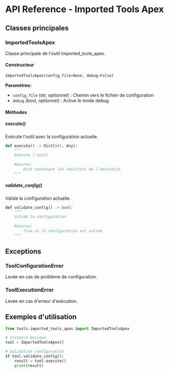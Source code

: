 # API Reference - Imported Tools Apex

## Classes principales

### ImportedToolsApex

Classe principale de l'outil imported_tools_apex.

#### Constructeur
```python
ImportedToolsApex(config_file=None, debug=False)
```

**Paramètres:**
- `config_file` (str, optionnel) : Chemin vers le fichier de configuration
- `debug` (bool, optionnel) : Active le mode debug

#### Méthodes

##### execute()
Exécute l'outil avec la configuration actuelle.

```python
def execute() -> Dict[str, Any]:
    """
    Exécute l'outil
    
    Returns:
        Dict contenant les résultats de l'exécution
    """
```

##### validate_config()
Valide la configuration actuelle.

```python
def validate_config() -> bool:
    """
    Valide la configuration
    
    Returns:
        True si la configuration est valide
    """
```

## Exceptions

### ToolConfigurationError
Levée en cas de problème de configuration.

### ToolExecutionError
Levée en cas d'erreur d'exécution.

## Exemples d'utilisation

```python
from tools.imported_tools_apex import ImportedToolsApex

# Instance basique
tool = ImportedToolsApex()

# Validation configuration
if tool.validate_config():
    result = tool.execute()
    print(result)
```
